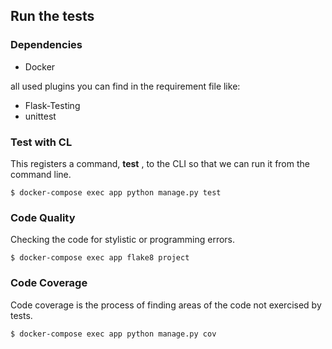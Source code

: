 ## Run the tests

### Dependencies 

- Docker

all used plugins you can find in the requirement file like:

- Flask-Testing
- unittest

### Test with CL

This registers a command, **test** , to the CLI so that we can run it from the command
line.
```
$ docker-compose exec app python manage.py test

```

### Code Quality

Checking the code for stylistic or programming errors.

```
$ docker-compose exec app flake8 project
```

### Code Coverage

Code coverage is the process of finding areas of the code not exercised by tests.

```
$ docker-compose exec app python manage.py cov

```